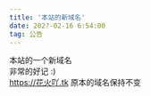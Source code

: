```yaml
---
title: '本站的新域名'
date: 202?-02-16 6:54:00
tag: 公告
---
```

本站的一个新域名<br />
非常的好记 :)<br />
<a href="https://花火吖.tk">https://花火吖.tk</a>
原本的域名保持不变

